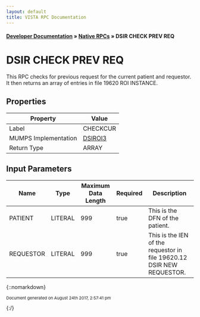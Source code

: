 ```yaml
---
layout: default
title: VISTA RPC Documentation
---
```


#### [Developer Documentation](../index) &#187; [Native RPCs](TableOfContents) &#187; DSIR CHECK PREV REQ<br/>
# DSIR CHECK PREV REQ

This RPC checks for previous request for the current patient and requestor. It then returns an array of entries in file 19620 ROI INSTANCE.

## Properties

Property | Value
--- | ---
Label | CHECKCUR
MUMPS Implementation | [DSIROI3](http://code.osehra.org/dox/Routine_DSIROI3_source.html)
Return Type | ARRAY


## Input Parameters

Name | Type | Maximum Data Length | Required | Description
--- | --- | --- | --- | ---
PATIENT | LITERAL | 999 | true | This is the DFN of the patient.
REQUESTOR | LITERAL | 999 | true | This is the IEN of the requestor in file 19620.12 DSIR NEW REQUESTOR.



{::nomarkdown} <br/><p style="font-size: 11px">Document generated on August 24th 2017, 2:57:41 pm</p>{:/}